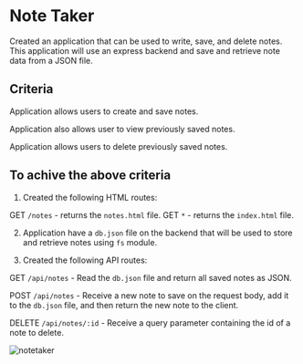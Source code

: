 # Note Taker

Created an application that can be used to write, save, and delete notes. This application will use an express backend and save and retrieve note data from a JSON file.

## Criteria

Application allows users to create and save notes.

Application also allows user to view previously saved notes.

Application allows users to delete previously saved notes.


## To achive the above criteria

 1. Created the following HTML routes:

  GET `/notes` - returns the `notes.html` file.
  GET `*` - returns the `index.html` file.

2. Application have a `db.json` file on the backend that will be used to store and retrieve notes using `fs` module.

3. Created the following API routes:

GET `/api/notes` - Read the `db.json` file and return all saved notes as JSON.

POST `/api/notes` - Receive a new note to save on the request body, add it to the `db.json` file, and then return the new note to the client.

DELETE `/api/notes/:id` - Receive a query parameter containing the id of a note to delete. 


![notetaker](./Assets/Note_Taker.gif)
 